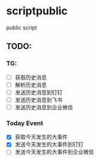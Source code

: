 # scriptpublic
public script




## TODO:
### TG:
- [ ] 获取历史消息
- [ ] 解析历史消息
- [ ] 发送历史消息到钉钉
- [ ] 发送历史消息到飞书
- [ ] 发送历史消息到企业微信

### Today Event
- [x] 获取今天发生的大事件
- [x] 发送今天发生的大事件到钉钉
- [ ] 发送今天发生的大事件到企业微信
